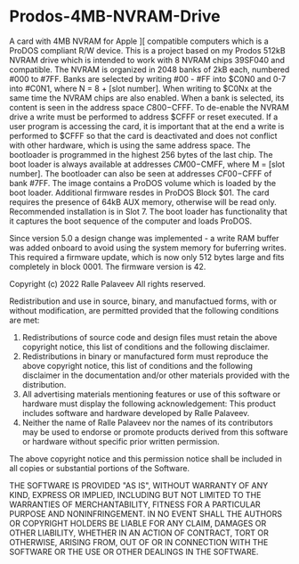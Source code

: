 # Prodos-4MB-NVRAM-Drive
A card with 4MB NVRAM for Apple ][ compatible computers which is a ProDOS compliant R/W device. This is a project based on my Prodos 512kB NVRAM drive which is intended to work with 8 NVRAM chips 39SF040 and compatible. The NVRAM is organized in 2048 banks of 2kB each, numbered #000 to #7FF. Banks are selected by writing #00 - #FF into $C0N0 and 0-7 into #C0N1, where N = 8 + [slot number]. When writing to $C0Nx at the same time the NVRAM chips are also enabled. When a bank is selected, its content is seen in the address space $C800-$CFFF. To de-enable the NVRAM drive a write must be performed to address $CFFF or reset executed. If a user program is accessing the card, it is important that at the end a write is performed to $CFFF so that the card is deactivated and does not conflict with other hardware, which is using the same address space. The bootloader is programmed in the highest 256 bytes of the last chip. The boot loader is always available at addresses $CM00-$CMFF, where M = [slot number]. The bootloader can also be seen at addresses $CF00-$CFFF of bank #7FF. The image contains a ProDOS volume which is loaded by the boot loader. Additional firmware resdes in ProDOS Block $01. The card requires the presence of 64kB AUX memory, otherwise will be read only. Recommended installation is in Slot 7. The boot loader has functionality that it captures the boot sequence of the computer and loads ProDOS.

Since version 5.0 a design change was implemented - a write RAM buffer was added onboard to avoid using the system memory for buferring writes. This required a firmware update, which is now only 512 bytes large and fits completely in block 0001. The firmware version is 42.

Copyright (c) 2022 Ralle Palaveev All rights reserved.

Redistribution and use in source, binary, and manufactued forms, with or without modification, are permitted provided that the following conditions are met:
1. Redistributions of source code and design files must retain the above copyright notice, this list of conditions and the following disclaimer.
2. Redistributions in binary or manufactured form must reproduce the above copyright notice, this list of conditions and the following disclaimer in the documentation and/or other materials provided with the distribution.
3. All advertising materials mentioning features or use of this software or hardware must display the following acknowledgement: This product includes software and hardware developed by Ralle Palaveev.
4. Neither the name of Ralle Palaveev nor the names of its contributors may be used to endorse or promote products derived from this software or hardware without specific prior written permission.

The above copyright notice and this permission notice shall be included in all copies or substantial portions of the Software.

THE SOFTWARE IS PROVIDED "AS IS", WITHOUT WARRANTY OF ANY KIND, EXPRESS OR IMPLIED, INCLUDING BUT NOT LIMITED TO THE WARRANTIES OF MERCHANTABILITY, FITNESS FOR A PARTICULAR PURPOSE AND NONINFRINGEMENT. IN NO EVENT SHALL THE AUTHORS OR COPYRIGHT HOLDERS BE LIABLE FOR ANY CLAIM, DAMAGES OR OTHER LIABILITY, WHETHER IN AN ACTION OF CONTRACT, TORT OR OTHERWISE, ARISING FROM, OUT OF OR IN CONNECTION WITH THE SOFTWARE OR THE USE OR OTHER DEALINGS IN THE SOFTWARE.
